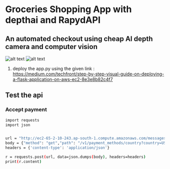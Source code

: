 # Groceries Shopping App with depthai and RapydAPI
## An automated checkout using cheap AI depth camera and computer vision
![alt text](https://cdn.antratek.nl/media/product/5ec/luxonis-oak-d-depthai-stereo-camera-sen-17770-549.jpg) 
![alt text](https://www.rapyd.net/wp-content/uploads/2019/10/Screen-Shot-2020-05-27-at-9.23.21-AM.png)
1. deploy the app.py using the given link : https://medium.com/techfront/step-by-step-visual-guide-on-deploying-a-flask-application-on-aws-ec2-8e3e8b82c4f7

## Test the api
### Accept payment
```sh
import requests
import json


url = "http://ec2-65-2-10-243.ap-south-1.compute.amazonaws.com/messages"
body = {"method": "get","path": "/v1/payment_methods/country?country=US&currency=USD"}
headers = {'content-type': 'application/json'}

r = requests.post(url, data=json.dumps(body), headers=headers)
print(r.content)

```

